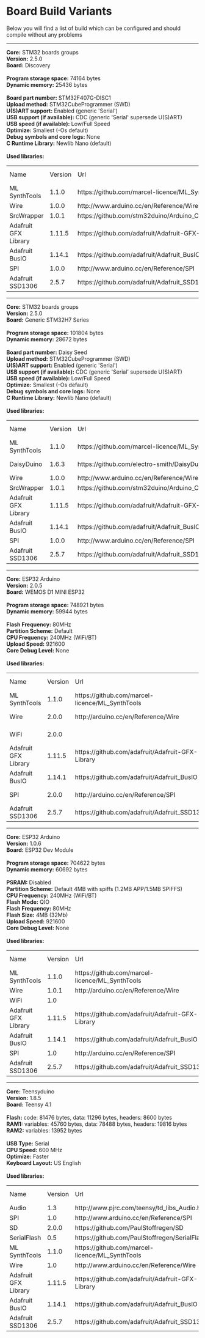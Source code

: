 <h1>Board Build Variants</h1>

Below you will find a list of build which can be configured and should compile without any problems

<hr>
<a name="STMicroelectronics_stm32_Disco"></a><b>Core:</b> <a h_ref="https://github.com/stm32duino/Arduino_Core_STM32">STM32 boards groups </a><br />
<b>Version:</b> 2.5.0<br />
<b>Board:</b> Discovery<br />
<br />
<b>Program storage space:</b> 74164 bytes<br />
<b>Dynamic memory:</b> 25436 bytes<br />
<br />
<b>Board part number:</b> STM32F407G-DISC1<br />
<b>Upload method:</b> STM32CubeProgrammer (SWD)<br />
<b>U(S)ART support:</b> Enabled (generic 'Serial')<br />
<b>USB support (if available):</b> CDC (generic 'Serial' supersede U(S)ART)<br />
<b>USB speed (if available):</b> Low/Full Speed<br />
<b>Optimize:</b> Smallest (-Os default)<br />
<b>Debug symbols and core logs:</b> None<br />
<b>C Runtime Library:</b> Newlib Nano (default)<br />
<br />
<b>Used libraries:</b><br />
<table>
    <tr>
        <td>Name</td>
        <td>Version</td>
        <td>Url</td>
        <td>Git</td>
        <td>Core library</td>
    </tr>
    <tr>
        <td>ML SynthTools</td>
        <td>1.1.0</td>
        <td>https://github.com/marcel-licence/ML_SynthTools</td>
        <td>https://github.com/marcel-licence/ML_SynthTools.git</td>
        <td>False</td>
    </tr>
    <tr>
        <td>Wire</td>
        <td>1.0.0</td>
        <td>http://www.arduino.cc/en/Reference/Wire</td>
        <td></td>
        <td>True</td>
    </tr>
    <tr>
        <td>SrcWrapper</td>
        <td>1.0.1</td>
        <td>https://github.com/stm32duino/Arduino_Core_STM32</td>
        <td></td>
        <td>True</td>
    </tr>
    <tr>
        <td>Adafruit GFX Library</td>
        <td>1.11.5</td>
        <td>https://github.com/adafruit/Adafruit-GFX-Library</td>
        <td>https://github.com/adafruit/Adafruit-GFX-Library</td>
        <td>False</td>
    </tr>
    <tr>
        <td>Adafruit BusIO</td>
        <td>1.14.1</td>
        <td>https://github.com/adafruit/Adafruit_BusIO</td>
        <td>https://github.com/adafruit/Adafruit_BusIO</td>
        <td>False</td>
    </tr>
    <tr>
        <td>SPI</td>
        <td>1.0.0</td>
        <td>http://www.arduino.cc/en/Reference/SPI</td>
        <td></td>
        <td>True</td>
    </tr>
    <tr>
        <td>Adafruit SSD1306</td>
        <td>2.5.7</td>
        <td>https://github.com/adafruit/Adafruit_SSD1306</td>
        <td>https://github.com/adafruit/Adafruit_SSD1306</td>
        <td>False</td>
    </tr>
</table><hr>
<a name="STMicroelectronics_stm32_GenH7"></a><b>Core:</b> <a h_ref="https://github.com/stm32duino/Arduino_Core_STM32">STM32 boards groups </a><br />
<b>Version:</b> 2.5.0<br />
<b>Board:</b> Generic STM32H7 Series<br />
<br />
<b>Program storage space:</b> 101804 bytes<br />
<b>Dynamic memory:</b> 28672 bytes<br />
<br />
<b>Board part number:</b> Daisy Seed<br />
<b>Upload method:</b> STM32CubeProgrammer (SWD)<br />
<b>U(S)ART support:</b> Enabled (generic 'Serial')<br />
<b>USB support (if available):</b> CDC (generic 'Serial' supersede U(S)ART)<br />
<b>USB speed (if available):</b> Low/Full Speed<br />
<b>Optimize:</b> Smallest (-Os default)<br />
<b>Debug symbols and core logs:</b> None<br />
<b>C Runtime Library:</b> Newlib Nano (default)<br />
<br />
<b>Used libraries:</b><br />
<table>
    <tr>
        <td>Name</td>
        <td>Version</td>
        <td>Url</td>
        <td>Git</td>
        <td>Core library</td>
    </tr>
    <tr>
        <td>ML SynthTools</td>
        <td>1.1.0</td>
        <td>https://github.com/marcel-licence/ML_SynthTools</td>
        <td>https://github.com/marcel-licence/ML_SynthTools.git</td>
        <td>False</td>
    </tr>
    <tr>
        <td>DaisyDuino</td>
        <td>1.6.3</td>
        <td>https://github.com/electro-smith/DaisyDuino</td>
        <td>https://github.com/electro-smith/DaisyDuino.git</td>
        <td>False</td>
    </tr>
    <tr>
        <td>Wire</td>
        <td>1.0.0</td>
        <td>http://www.arduino.cc/en/Reference/Wire</td>
        <td></td>
        <td>True</td>
    </tr>
    <tr>
        <td>SrcWrapper</td>
        <td>1.0.1</td>
        <td>https://github.com/stm32duino/Arduino_Core_STM32</td>
        <td></td>
        <td>True</td>
    </tr>
    <tr>
        <td>Adafruit GFX Library</td>
        <td>1.11.5</td>
        <td>https://github.com/adafruit/Adafruit-GFX-Library</td>
        <td>https://github.com/adafruit/Adafruit-GFX-Library</td>
        <td>False</td>
    </tr>
    <tr>
        <td>Adafruit BusIO</td>
        <td>1.14.1</td>
        <td>https://github.com/adafruit/Adafruit_BusIO</td>
        <td>https://github.com/adafruit/Adafruit_BusIO</td>
        <td>False</td>
    </tr>
    <tr>
        <td>SPI</td>
        <td>1.0.0</td>
        <td>http://www.arduino.cc/en/Reference/SPI</td>
        <td></td>
        <td>True</td>
    </tr>
    <tr>
        <td>Adafruit SSD1306</td>
        <td>2.5.7</td>
        <td>https://github.com/adafruit/Adafruit_SSD1306</td>
        <td>https://github.com/adafruit/Adafruit_SSD1306</td>
        <td>False</td>
    </tr>
</table><hr>
<a name="espressif_2.0.5_esp32_d1_mini32"></a><b>Core:</b> <a h_ref="https://github.com/espressif/arduino-esp32">ESP32 Arduino </a><br />
<b>Version:</b> 2.0.5<br />
<b>Board:</b> WEMOS D1 MINI ESP32<br />
<br />
<b>Program storage space:</b> 748921 bytes<br />
<b>Dynamic memory:</b> 59944 bytes<br />
<br />
<b>Flash Frequency:</b> 80MHz<br />
<b>Partition Scheme:</b> Default<br />
<b>CPU Frequency:</b> 240MHz (WiFi/BT)<br />
<b>Upload Speed:</b> 921600<br />
<b>Core Debug Level:</b> None<br />
<br />
<b>Used libraries:</b><br />
<table>
    <tr>
        <td>Name</td>
        <td>Version</td>
        <td>Url</td>
        <td>Git</td>
        <td>Core library</td>
    </tr>
    <tr>
        <td>ML SynthTools</td>
        <td>1.1.0</td>
        <td>https://github.com/marcel-licence/ML_SynthTools</td>
        <td>https://github.com/marcel-licence/ML_SynthTools.git</td>
        <td>False</td>
    </tr>
    <tr>
        <td>Wire</td>
        <td>2.0.0</td>
        <td>http://arduino.cc/en/Reference/Wire</td>
        <td>https://github.com/espressif/arduino-esp32.git</td>
        <td>True</td>
    </tr>
    <tr>
        <td>WiFi</td>
        <td>2.0.0</td>
        <td></td>
        <td>https://github.com/espressif/arduino-esp32.git</td>
        <td>True</td>
    </tr>
    <tr>
        <td>Adafruit GFX Library</td>
        <td>1.11.5</td>
        <td>https://github.com/adafruit/Adafruit-GFX-Library</td>
        <td>https://github.com/adafruit/Adafruit-GFX-Library</td>
        <td>False</td>
    </tr>
    <tr>
        <td>Adafruit BusIO</td>
        <td>1.14.1</td>
        <td>https://github.com/adafruit/Adafruit_BusIO</td>
        <td>https://github.com/adafruit/Adafruit_BusIO</td>
        <td>False</td>
    </tr>
    <tr>
        <td>SPI</td>
        <td>2.0.0</td>
        <td>http://arduino.cc/en/Reference/SPI</td>
        <td>https://github.com/espressif/arduino-esp32.git</td>
        <td>True</td>
    </tr>
    <tr>
        <td>Adafruit SSD1306</td>
        <td>2.5.7</td>
        <td>https://github.com/adafruit/Adafruit_SSD1306</td>
        <td>https://github.com/adafruit/Adafruit_SSD1306</td>
        <td>False</td>
    </tr>
</table><hr>
<a name="esp32_esp32_esp32"></a><b>Core:</b> <a h_ref="N/A">ESP32 Arduino</a><br />
<b>Version:</b> 1.0.6<br />
<b>Board:</b> ESP32 Dev Module<br />
<br />
<b>Program storage space:</b> 704622 bytes<br />
<b>Dynamic memory:</b> 60692 bytes<br />
<br />
<b>PSRAM:</b> Disabled<br />
<b>Partition Scheme:</b> Default 4MB with spiffs (1.2MB APP/1.5MB SPIFFS)<br />
<b>CPU Frequency:</b> 240MHz (WiFi/BT)<br />
<b>Flash Mode:</b> QIO<br />
<b>Flash Frequency:</b> 80MHz<br />
<b>Flash Size:</b> 4MB (32Mb)<br />
<b>Upload Speed:</b> 921600<br />
<b>Core Debug Level:</b> None<br />
<br />
<b>Used libraries:</b><br />
<table>
    <tr>
        <td>Name</td>
        <td>Version</td>
        <td>Url</td>
        <td>Git</td>
        <td>Core library</td>
    </tr>
    <tr>
        <td>ML SynthTools</td>
        <td>1.1.0</td>
        <td>https://github.com/marcel-licence/ML_SynthTools</td>
        <td>https://github.com/marcel-licence/ML_SynthTools.git</td>
        <td>False</td>
    </tr>
    <tr>
        <td>Wire</td>
        <td>1.0.1</td>
        <td>http://arduino.cc/en/Reference/Wire</td>
        <td></td>
        <td>True</td>
    </tr>
    <tr>
        <td>WiFi</td>
        <td>1.0</td>
        <td></td>
        <td></td>
        <td>True</td>
    </tr>
    <tr>
        <td>Adafruit GFX Library</td>
        <td>1.11.5</td>
        <td>https://github.com/adafruit/Adafruit-GFX-Library</td>
        <td>https://github.com/adafruit/Adafruit-GFX-Library</td>
        <td>False</td>
    </tr>
    <tr>
        <td>Adafruit BusIO</td>
        <td>1.14.1</td>
        <td>https://github.com/adafruit/Adafruit_BusIO</td>
        <td>https://github.com/adafruit/Adafruit_BusIO</td>
        <td>False</td>
    </tr>
    <tr>
        <td>SPI</td>
        <td>1.0</td>
        <td>http://arduino.cc/en/Reference/SPI</td>
        <td></td>
        <td>True</td>
    </tr>
    <tr>
        <td>Adafruit SSD1306</td>
        <td>2.5.7</td>
        <td>https://github.com/adafruit/Adafruit_SSD1306</td>
        <td>https://github.com/adafruit/Adafruit_SSD1306</td>
        <td>False</td>
    </tr>
</table><hr>
<a name="teensy_avr_teensy41"></a><b>Core:</b> <a h_ref="N/A">Teensyduino</a><br />
<b>Version:</b> 1.8.5<br />
<b>Board:</b> Teensy 4.1<br />
<br />
<b>Flash:</b> code: 81476 bytes, data: 11296 bytes, headers: 8600 bytes<br />
<b>RAM1:</b> variables: 45760 bytes, data: 78488 bytes, headers: 19816 bytes<br />
<b>RAM2:</b> variables: 13952 bytes<br />
<br />
<b>USB Type:</b> Serial<br />
<b>CPU Speed:</b> 600 MHz<br />
<b>Optimize:</b> Faster<br />
<b>Keyboard Layout:</b> US English<br />
<br />
<b>Used libraries:</b><br />
<table>
    <tr>
        <td>Name</td>
        <td>Version</td>
        <td>Url</td>
        <td>Git</td>
        <td>Core library</td>
    </tr>
    <tr>
        <td>Audio</td>
        <td>1.3</td>
        <td>http://www.pjrc.com/teensy/td_libs_Audio.html</td>
        <td></td>
        <td>True</td>
    </tr>
    <tr>
        <td>SPI</td>
        <td>1.0</td>
        <td>http://www.arduino.cc/en/Reference/SPI</td>
        <td></td>
        <td>True</td>
    </tr>
    <tr>
        <td>SD</td>
        <td>2.0.0</td>
        <td>https://github.com/PaulStoffregen/SD</td>
        <td></td>
        <td>True</td>
    </tr>
    <tr>
        <td>SerialFlash</td>
        <td>0.5</td>
        <td>https://github.com/PaulStoffregen/SerialFlash</td>
        <td></td>
        <td>True</td>
    </tr>
    <tr>
        <td>ML SynthTools</td>
        <td>1.1.0</td>
        <td>https://github.com/marcel-licence/ML_SynthTools</td>
        <td>https://github.com/marcel-licence/ML_SynthTools.git</td>
        <td>False</td>
    </tr>
    <tr>
        <td>Wire</td>
        <td>1.0</td>
        <td>http://www.arduino.cc/en/Reference/Wire</td>
        <td></td>
        <td>True</td>
    </tr>
    <tr>
        <td>Adafruit GFX Library</td>
        <td>1.11.5</td>
        <td>https://github.com/adafruit/Adafruit-GFX-Library</td>
        <td>https://github.com/adafruit/Adafruit-GFX-Library</td>
        <td>False</td>
    </tr>
    <tr>
        <td>Adafruit BusIO</td>
        <td>1.14.1</td>
        <td>https://github.com/adafruit/Adafruit_BusIO</td>
        <td>https://github.com/adafruit/Adafruit_BusIO</td>
        <td>False</td>
    </tr>
    <tr>
        <td>Adafruit SSD1306</td>
        <td>2.5.7</td>
        <td>https://github.com/adafruit/Adafruit_SSD1306</td>
        <td>https://github.com/adafruit/Adafruit_SSD1306</td>
        <td>False</td>
    </tr>
</table>